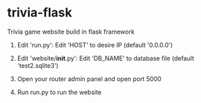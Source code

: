 # trivia-flask
Trivia game website build in flask framework


1. Edit 'run.py':
  Edit 'HOST' to desire IP (default '0.0.0.0')
  
2. Edit 'website/__init__.py':
  Edit 'DB_NAME' to database file (default 'test2.sqlite3')
  
3. Open your router admin panel and open port 5000

4. Run run.py to run the website
